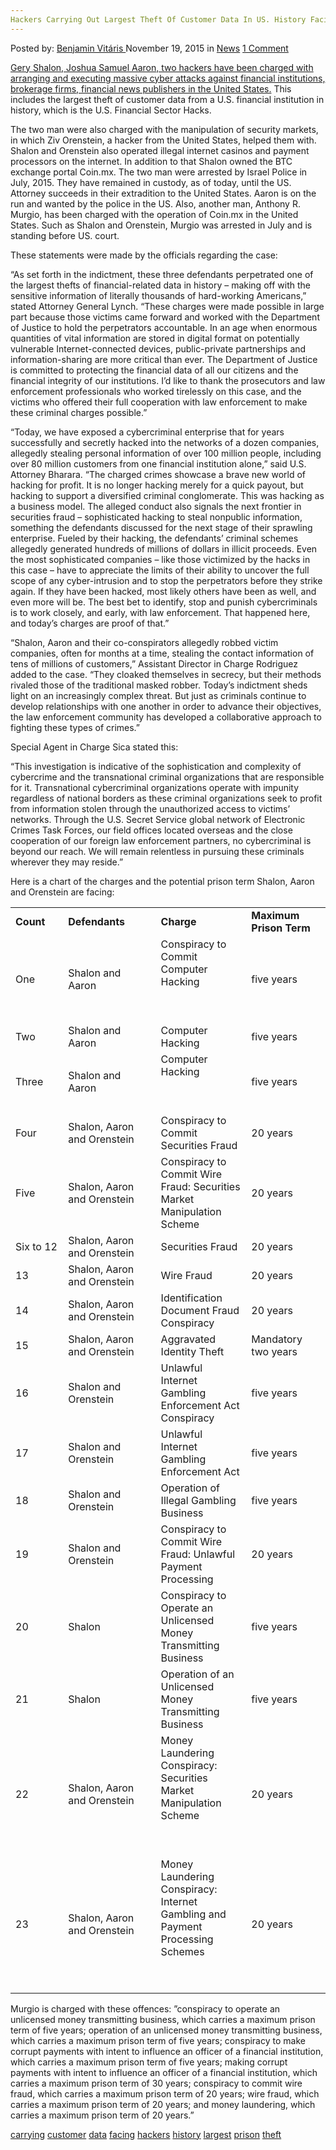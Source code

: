 ```yaml
---
Hackers Carrying Out Largest Theft Of Customer Data In US. History Facing Prison
---
```

<article class="post-listing post-12220 post type-post status-publish format-standard hentry category-news tag-carrying tag-customer tag-data tag-facing tag-hackers tag-history tag-largest tag-prison tag-theft">
<div class="post-inner">
<span>Posted by: <a href="https://www.deepdotweb.com/author/benjaminvi/" title="">Benjamin Vitáris </a></span>
<span>November 19, 2015</span>
<span>in <a href="https://www.deepdotweb.com/category/news/" rel="category tag">News</a></span>
<span><a href="https://www.deepdotweb.com/2015/11/19/hackers-carrying-out-largest-theft-of-customer-data-in-us-history-facing-prison/#comments">1 Comment</a></span>


<p><a href="http://www.justice.gov/opa/pr/attorney-general-and-manhattan-us-attorney-announce-charges-stemming-massive-network">Gery Shalon, Joshua Samuel Aaron, two hackers have been charged with arranging and executing massive cyber attacks against financial institutions, brokerage firms, financial news publishers in the United States.</a> This includes the largest theft of customer data from a U.S. financial institution in history, which is the U.S. Financial Sector Hacks.</p>
<p>The two man were also charged with the manipulation of security markets, in which Ziv Orenstein, a hacker from the United States, helped them with. Shalon and Orenstein also operated illegal internet casinos and payment processors on the internet. In addition to that Shalon owned the BTC exchange portal Coin.mx. The two man were arrested by Israel Police in July, 2015. They have remained in custody, as of today, until the US. Attorney succeeds in their extradition to the United States. Aaron is on the run and wanted by the police in the US. Also, another man, Anthony R. Murgio, has been charged with the operation of Coin.mx in the United States. Such as Shalon and Orenstein, Murgio was arrested in July and is standing before US. court.</p>
<p>These statements were made by the officials regarding the case:</p>
<p>“As set forth in the indictment, these three defendants perpetrated one of the largest thefts of financial-related data in history – making off with the sensitive information of literally thousands of hard-working Americans,” stated Attorney General Lynch. “These charges were made possible in large part because those victims came forward and worked with the Department of Justice to hold the perpetrators accountable. In an age when enormous quantities of vital information are stored in digital format on potentially vulnerable Internet-connected devices, public-private partnerships and information-sharing are more critical than ever. The Department of Justice is committed to protecting the financial data of all our citizens and the financial integrity of our institutions. I’d like to thank the prosecutors and law enforcement professionals who worked tirelessly on this case, and the victims who offered their full cooperation with law enforcement to make these criminal charges possible.”</p>
<p>“Today, we have exposed a cybercriminal enterprise that for years successfully and secretly hacked into the networks of a dozen companies, allegedly stealing personal information of over 100 million people, including over 80 million customers from one financial institution alone,” said U.S. Attorney Bharara. “The charged crimes showcase a brave new world of hacking for profit. It is no longer hacking merely for a quick payout, but hacking to support a diversified criminal conglomerate. This was hacking as a business model. The alleged conduct also signals the next frontier in securities fraud – sophisticated hacking to steal nonpublic information, something the defendants discussed for the next stage of their sprawling enterprise. Fueled by their hacking, the defendants’ criminal schemes allegedly generated hundreds of millions of dollars in illicit proceeds. Even the most sophisticated companies – like those victimized by the hacks in this case – have to appreciate the limits of their ability to uncover the full scope of any cyber-intrusion and to stop the perpetrators before they strike again. If they have been hacked, most likely others have been as well, and even more will be. The best bet to identify, stop and punish cybercriminals is to work closely, and early, with law enforcement. That happened here, and today’s charges are proof of that.”</p>
<p>“Shalon, Aaron and their co-conspirators allegedly robbed victim companies, often for months at a time, stealing the contact information of tens of millions of customers,” Assistant Director in Charge Rodriguez added to the case. “They cloaked themselves in secrecy, but their methods rivaled those of the traditional masked robber. Today’s indictment sheds light on an increasingly complex threat. But just as criminals continue to develop relationships with one another in order to advance their objectives, the law enforcement community has developed a collaborative approach to fighting these types of crimes.”</p>
<p>Special Agent in Charge Sica stated this:</p>
<p>“This investigation is indicative of the sophistication and complexity of cybercrime and the transnational criminal organizations that are responsible for it. Transnational cybercriminal organizations operate with impunity regardless of national borders as these criminal organizations seek to profit from information stolen through the unauthorized access to victims’ networks. Through the U.S. Secret Service global network of Electronic Crimes Task Forces, our field offices located overseas and the close cooperation of our foreign law enforcement partners, no cybercriminal is beyond our reach. We will remain relentless in pursuing these criminals wherever they may reside.”</p>
<p>Here is a chart of the charges and the potential prison term Shalon, Aaron and Orenstein are facing:</p>
<table width="714">
<tbody>
<tr>
<td width="115"><strong>Count</strong></td>
<td width="226"><strong>Defendants</strong></td>
<td width="197"><strong>Charge</strong></td>
<td width="176"><strong>Maximum Prison Term</strong></td>
</tr>
<tr>
<td width="115">One</td>
<td width="226">Shalon and Aaron</td>
<td width="197">Conspiracy to Commit Computer Hacking</p>
<p>&nbsp;</td>
<td width="176">five years</td>
</tr>
<tr>
<td width="115">Two</td>
<td width="226">Shalon and Aaron</td>
<td width="197">Computer Hacking</td>
<td width="176">five years</td>
</tr>
<tr>
<td width="115">Three</td>
<td width="226">Shalon and Aaron</td>
<td width="197">Computer Hacking</p>
<p>&nbsp;</td>
<td width="176">five years</td>
</tr>
<tr>
<td width="115">Four</td>
<td width="226">Shalon, Aaron and Orenstein</td>
<td width="197">Conspiracy to Commit Securities Fraud</td>
<td width="176">20 years</td>
</tr>
<tr>
<td width="115">Five</td>
<td width="226">Shalon, Aaron and Orenstein</td>
<td width="197">Conspiracy to Commit Wire Fraud: Securities Market Manipulation Scheme</td>
<td width="176">20 years</td>
</tr>
<tr>
<td width="115">Six to 12</td>
<td width="226">Shalon, Aaron and Orenstein</td>
<td width="197">Securities Fraud</td>
<td width="176">20 years</td>
</tr>
<tr>
<td width="115">13</td>
<td width="226">Shalon, Aaron and Orenstein</td>
<td width="197">Wire Fraud</td>
<td width="176">20 years</td>
</tr>
<tr>
<td width="115">14</td>
<td width="226">Shalon, Aaron and Orenstein</td>
<td width="197">Identification Document Fraud Conspiracy</td>
<td width="176">20 years</td>
</tr>
<tr>
<td width="115">15</td>
<td width="226">Shalon, Aaron and Orenstein</td>
<td width="197">Aggravated Identity Theft</td>
<td width="176">Mandatory two years</td>
</tr>
<tr>
<td width="115">16</td>
<td width="226">Shalon and Orenstein</td>
<td width="197">Unlawful Internet Gambling Enforcement Act Conspiracy</td>
<td width="176">five years</td>
</tr>
<tr>
<td width="115">17</td>
<td width="226">Shalon and Orenstein</td>
<td width="197">Unlawful Internet Gambling Enforcement Act</td>
<td width="176">five years</td>
</tr>
<tr>
<td width="115">18</td>
<td width="226">Shalon and Orenstein</td>
<td width="197">Operation of Illegal Gambling Business</td>
<td width="176">five years</td>
</tr>
<tr>
<td width="115">19</td>
<td width="226">Shalon and Orenstein</td>
<td width="197">Conspiracy to Commit Wire Fraud: Unlawful Payment Processing</td>
<td width="176">20 years</td>
</tr>
<tr>
<td width="115">20</td>
<td width="226">Shalon</td>
<td width="197">Conspiracy to Operate an Unlicensed Money Transmitting Business</td>
<td width="176">five years</td>
</tr>
<tr>
<td width="115">21</td>
<td width="226">Shalon</td>
<td width="197">Operation of an Unlicensed Money Transmitting Business</td>
<td width="176">five years</td>
</tr>
<tr>
<td width="115">22</td>
<td width="226">Shalon, Aaron and Orenstein</td>
<td width="197">Money Laundering Conspiracy: Securities Market Manipulation Scheme</p>
<p>&nbsp;</td>
<td width="176">20 years</td>
</tr>
<tr>
<td width="115">23</td>
<td width="226">Shalon, Aaron and Orenstein</td>
<td width="197">Money Laundering Conspiracy: Internet Gambling and Payment Processing Schemes</p>
<p>&nbsp;</td>
<td width="176">20 years</td>
</tr>
</tbody>
</table>
<p>Murgio is charged with these offences: ”conspiracy to operate an unlicensed money transmitting business, which carries a maximum prison term of five years; operation of an unlicensed money transmitting business, which carries a maximum prison term of five years; conspiracy to make corrupt payments with intent to influence an officer of a financial institution, which carries a maximum prison term of five years; making corrupt payments with intent to influence an officer of a financial institution, which carries a maximum prison term of 30 years; conspiracy to commit wire fraud, which carries a maximum prison term of 20 years; wire fraud, which carries a maximum prison term of 20 years; and money laundering, which carries a maximum prison term of 20 years.”</p>
</div>
<a href="https://www.deepdotweb.com/tag/carrying/" rel="tag">carrying</a> <a href="https://www.deepdotweb.com/tag/customer/" rel="tag">customer</a> <a href="https://www.deepdotweb.com/tag/data/" rel="tag">data</a> <a href="https://www.deepdotweb.com/tag/facing/" rel="tag">facing</a> <a href="https://www.deepdotweb.com/tag/hackers/" rel="tag">hackers</a> <a href="https://www.deepdotweb.com/tag/history/" rel="tag">history</a> <a href="https://www.deepdotweb.com/tag/largest/" rel="tag">largest</a> <a href="https://www.deepdotweb.com/tag/prison/" rel="tag">prison</a> <a href="https://www.deepdotweb.com/tag/theft/" rel="tag">theft</a></span> <span style="display:none" class="updated">2015-11-19<a href="https://www.deepdotweb.com/author/benjaminvi/" title="Posts by Benjamin Vitáris" rel="author">Benjamin Vitáris</a></strong></div>
</div>
</article>

